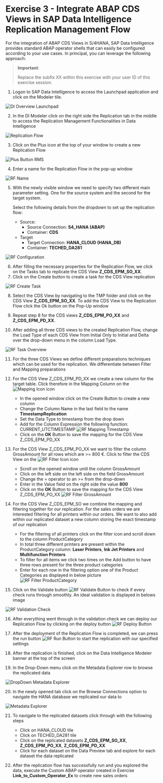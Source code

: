 # Exercise 3 - Integrate ABAP CDS Views in SAP Data Intelligence Replication Management Flow
For the integration of ABAP CDS Views in S/4HANA, SAP Data Intelligence provides standard ABAP operator shells that can easily be configured according to your use cases. In principal, you can leverage the following approach:

> **Important**:
> 
> Replace the subfix XX within this exercise with your user ID of this exercise session.

1. Logon to SAP Data Intelligence to access the Launchpad application and click on the Modeler tile.

![DI Overview Launchpad](img/DI_Launchap_Overview.png)

2. In the DI Modeler click on the right side the Replication tab in the middle to access the Replication Management Functionalities in Data Intelligence

![Replication Flow](img/DI_RMS_Button.png)

3. Click on the Plus icon at the top of your window to create a new Replication Flow

![Plus Button RMS](img/DI_RMS_Create_RF.png)

4. Enter a name for the Replication Flow in the pop-up window

![RF Name](img/DI_RF_Name.png)

5. With the newly visible window we need to specify two different main parameter setting. One for the source system and the second for the target system. 
   
   Select the following details from the dropdown to set up the replication flow:
   - Source:
     - Source Connection: **S4_HANA (ABAP)**
     - Container: **CDS**
   - Target
      - Target Connection: **HANA_CLOUD (HANA_DB)**
      - Container: **TECHED_DA281**

![RF Configuration](img/RF_Configuration.png)

6. After filling the necessary properties for the Replication Flow, we click on the Tasks tab to replicate the CDS View **Z_CDS_EPM_SO_XX**. 
7. Click on the Create button to create a task for the CDS View replication

![RF Create Task](img/RF_Create_Task.png)

8. Select the CDS View by navigating to the TMP folder and click on the CDS View **Z_CDS_EPM_SO_XX**. To add the CDS View to the Replication Flow click the Ok button on the Pop-Up window
9. Repeat step 8 for the CDS views **Z_CDS_EPM_PO_XX** and **Z_CDS_EPM_PD_XX**.

10. After adding all three CDS views to the created Replication Flow, change the Load Type of each CDS View from Initial Only to Initial and Delta over the drop-down menu in the column Load Type.

![RF Task Overview](img/RF_Replication_Details.png)

11. For the three CDS Views we define different preparations techniques which can be used for the replication. We differentiate between Filter and Mapping preparations
12. For the CDS View Z_CDS_EPM_PD_XX we create a new column for the target table. Click therefore in the Mapping Column on the ![Mapping Icon](img/Mapping_Icon.png) icon
    - In the opened window click on the Create Button to create a new column
    - Change the Column Name in the last field to the name **TimestampReplication**
    - Set the Data Type to timestamp from the drop down
    - Add for the Column Expression the following function: CURRENT_UTCTIMESTAMP
    ![RF Mapping Timestamp](img/RF_Mapping_Timestamp.png)
    - Click on the **OK** Button to save the mapping for the CDS View Z_CDS_EPM_PD_XX

13. For the CDS View Z_CDS_EPM_PO_XX we want to filter the column GrossAmount for all rows which are >= 800 €. Click to filter the CDS View on the ![RF Filter Icon](img/Filter_Icon.png) icon
    - Scroll on the opened window until the column GrossAmount
    - Click on the left side on the left side on the field GrossAmount
    - Change the = operator to an >= from the drop-down
    -  Enter in the Value field on the ríght side the value **800**
    -  Click on the **OK** Button to save the mapping for the CDS View Z_CDS_EPM_PO_XX
    ![RF Filter GrossAmount](img/RF_Filter_GrossAmount.png)

14. For the CDS View Z_CDS_EPM_SO we combine the mapping and filtering together for our replication. For the sales orders we are interested filtering for all printers within our orders. We want to also add within our replicated dataset a new column storing the exact timestamp of our replication
    - For the filtering of all printers click on the filter icon and scroll down to the column ProductCategory
    - In total three different printers are present within the ProductCategory column: **Laser Printers**, **Ink Jet Printers** and **Multifunction Printers**
    - To filter for all items we click two times on the Add button to have three rows present for the three product categories
    - Enter for each row in the filtering option one of the Product Categories as displayed in below picture
    ![RF Filter ProductCategory](img/RF_Filter_ProductCategory.png)

15. Click on the Validate button ![RF Validate Button](img/RF_Validate_Button.png)  to check if every check runs through smoothly. An ideal validation is displayed in belows image

![RF Validation Check](img/RF_Validation_Check.png)

16. After everything went through in the validation check we can deploy our Replication Flow by clicking on the deploy button ![RF Deploy Button](img/RF_Deploy_Button.png)

17. After the deployment of the Replication Flow is completed, we can press the run button ![RF Run Button](img/RF_Run_Button.png) to start the replication with our specified settings

18. After the replication is finished, click on the Data Intelligence Modeler banner at the top of the screen

19. In the Drop-Down menu click on the Metadata Explorer row to browse the replicated data

![DropDown Metadata Explorer](img/DI_Pipeline_DropDown.png)

20. In the newly opened tab click on the Browse Connections option to navigate the HANA database we replicated our data to

![Metadata Explorer](img/Metadata_Explorer_BrowseConnections.png)

21. To navigate to the replicated datasets click through with the following steps
    - Click on HANA_CLOUD tile
    - Click on TECHED_DA281 tile
    - Click on the replicated datasets **Z_CDS_EPM_SO_XX**, **Z_CDS_EPM_PO_XX**, **Z_CDS_EPM_PD_XX**
    - Click for each dataset on the Data Preview tab and explore for each dataset the data replicated

22.  After the replication flow has successfully run and you explored the data, execute the Custom ABAP operator created in Exercise **Link_to_Custom_Operator_Ex** to create new sales orders